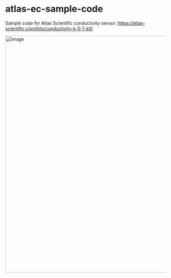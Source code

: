 # atlas-ec-sample-code
Sample code for Atlas Scientific conductivity sensor: https://atlas-scientific.com/kits/conductivity-k-0-1-kit/

<img width="740" alt="image" src="https://github.com/josezy/atlas-ec-sample-code/assets/1992441/77cbf667-96ca-4544-8932-6e43fee5593d">
